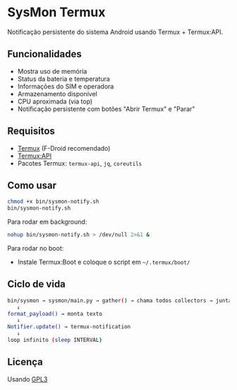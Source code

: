 # SysMon Termux

Notificação persistente do sistema Android usando Termux + Termux:API.

## Funcionalidades
- Mostra uso de memória
- Status da bateria e temperatura
- Informações do SIM e operadora
- Armazenamento disponível
- CPU aproximada (via top)
- Notificação persistente com botões "Abrir Termux" e "Parar"

## Requisitos
- [Termux](https://termux.com/) (F-Droid recomendado)
- [Termux:API](https://f-droid.org/packages/com.termux.api/)
- Pacotes Termux: `termux-api`, `jq`, `coreutils`

## Como usar
```bash
chmod +x bin/sysmon-notify.sh
bin/sysmon-notify.sh
````

Para rodar em background:

```bash
nohup bin/sysmon-notify.sh > /dev/null 2>&1 &
```

Para rodar no boot:

* Instale Termux:Boot e coloque o script em `~/.termux/boot/`

## Ciclo de vida

```bash
bin/sysmon → sysmon/main.py → gather() → chama todos collectors → junta dict
   ↓
format_payload() → monta texto
   ↓
Notifier.update() → termux-notification
   ↓
loop infinito (sleep INTERVAL)
```

## Licença 

Usando [GPL3](LICENSE)
